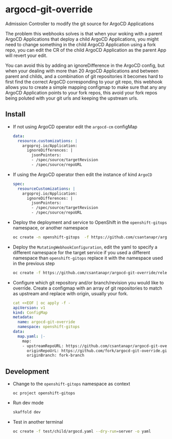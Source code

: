 # argocd-git-override
Admission Controller to modify the git source for ArgoCD Applications

The problem this webhooks solves is that when your woking with a parent ArgoCD Applications that deploy a child ArgoCD Applications, you might need to change something in the child ArgoCD Application using a fork repo, you can edit the CR of the child ArgoCD Application as the parent App will revert your edit.

You can avoid this by adding an ignoreDifference in the ArgoCD config, but when your dealing with more than 20 ArgoCD Applications and between parent and childs, and a combination of git repositories it becomes hard to first find the correct ArgoCD corresponding to your git repo, this webhook allows you to create a simple mapping configmap to make sure that any any ArgoCD Application points to your fork repos, this avoid your fork repos being poluted with your git urls and keeping the upstream urls.


## Install

- If not using ArgoCD operator edit the `argocd-cm` configMap
  ```yaml
  data:
    resource.customizations: |
      argoproj.io/Application:
        ignoreDifferences: |
          jsonPointers:
          - /spec/source/targetRevision
          - /spec/source/repoURL
  ```

- If using the ArgoCD operator then edit the instance of kind `ArgoCD`
  ```yaml
  spec:
    resourceCustomizations: |
      argoproj.io/Application:
        ignoreDifferences: |
          jsonPointers:
          - /spec/source/targetRevision
          - /spec/source/repoURL
  ```

- Deploy the deployment and service to OpenShift in the `openshift-gitops` namespace, or another namespace
  ```bash
  oc create -n openshift-gitops  -f https://github.com/csantanapr/argocd-git-override/releases/download/v1.0.0/deployment.yaml
  ```

- Deploy the  `MutatingWebhookConfiguration`, edit the yaml to specify a different namespace for the target service if you used a different namespace than `openshift-gitops` replace it with the namespace used in the previous step
  ```bash
  oc create -f https://github.com/csantanapr/argocd-git-override/releases/download/v1.0.0/
  ```

- Configure which git repository and/or branch/revision you would like to override. Create a configmap with an array of git repositories to match as upstream and replace with origin, usually your fork.
  ```yaml
  cat <<EOF | oc apply -f -
  apiVersion: v1
  kind: ConfigMap
  metadata:
    name: argocd-git-override
    namespace: openshift-gitops
  data:
    map.yaml: |-
      map:
      - upstreamRepoURL: https://github.com/csantanapr/argocd-git-override.git
        originRepoUrL: https://github.com/fork/argocd-git-override.git
        originBranch: fork-branch
  ```

## Development

- Change to the `openshift-gitops` namespace as context
  ```
  oc project openshift-gitops
  ```

- Run dev mode
  ```bash
  skaffold dev
  ```

- Test in another terminal
  ```bash
  oc create -f test/child/argocd.yaml --dry-run=server -o yaml
  ```




